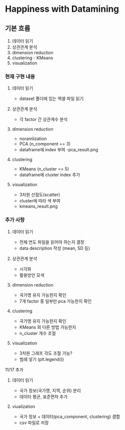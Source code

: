 # Happiness with Datamining

## 기본 흐름

1. 데이터 읽기
2. 상관관계 분석
3. dimension reduction
4. clustering - KMeans
5. visualization

### 현재 구현 내용

1. 데이터 읽기
	- dataset 폴더에 있는 엑셀 파일 읽기

2. 상관관계 분석
	- 각 factor 간 상관계수 분석

3. dimension reduction
	- noramlization
	- PCA (n_component == 3)
	- dataframe에 index 부여
	-pca_result.png

4. clustering
	- KMeans (n_cluster == 5)
	- dataframe에 cluster index 추가

5. visualization
	- 3차원 산점도(scatter)
	- cluster에 따라 색 부여
	- kmeans_result.png

### 추가 사항

1. 데이터 읽기
	- 전체 연도 파일을 읽어야 하는지 결정
	- data description 작성 (mean, SD 등)

2. 상관관계 분석
	- 시각화
	- 활용방안 모색

3. dimension reduction
	- 국가명 유지 가능한지 확인
	- 7개 factor 중 일부만 pca 가능한지 확인

4. clustering
	- 국가명 유지 가능한지 확인
	- KMeans 외 다른 방법 가능한지
	- n_cluster 개수 조절

5. visualization
	- 3차원 그래프 각도 조절 가능?
	- 범례 넣기 (plt.legend())

11/17 추가

1. 데이터 읽기
	- 국가 정보(국가명, 지역, 순위) 분리
	- 데이터 평균, 표준편차 추가

5. viualization
	- 국가 정보 + 데이터(pca_component, clustering) 결합
	- csv 파일로 저장

